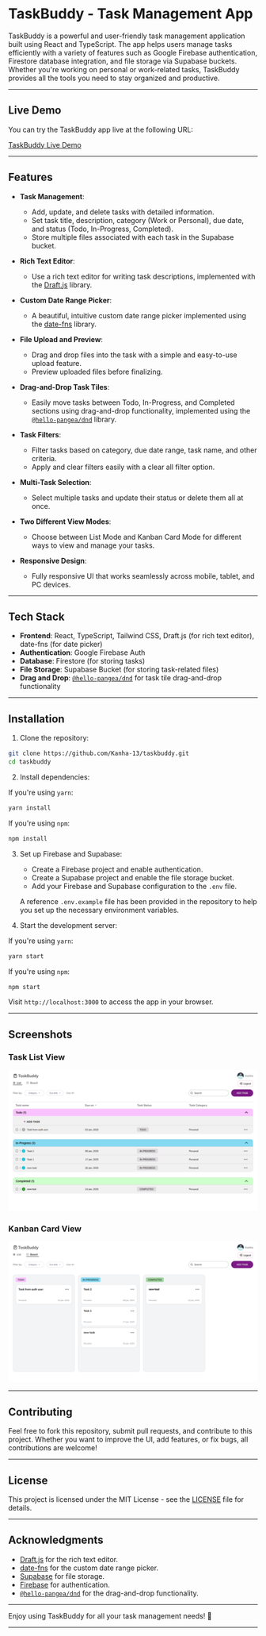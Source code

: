 # TaskBuddy - Task Management App

TaskBuddy is a powerful and user-friendly task management application built using React and TypeScript. The app helps users manage tasks efficiently with a variety of features such as Google Firebase authentication, Firestore database integration, and file storage via Supabase buckets. Whether you're working on personal or work-related tasks, TaskBuddy provides all the tools you need to stay organized and productive.

---

## Live Demo

You can try the TaskBuddy app live at the following URL:

[TaskBuddy Live Demo](https://taskbuddy-13.vercel.app/)

---

## Features

- **Task Management**: 
  - Add, update, and delete tasks with detailed information.
  - Set task title, description, category (Work or Personal), due date, and status (Todo, In-Progress, Completed).
  - Store multiple files associated with each task in the Supabase bucket.
  
- **Rich Text Editor**: 
  - Use a rich text editor for writing task descriptions, implemented with the [Draft.js](https://draftjs.org/) library.

- **Custom Date Range Picker**: 
  - A beautiful, intuitive custom date range picker implemented using the [date-fns](https://date-fns.org/) library.

- **File Upload and Preview**: 
  - Drag and drop files into the task with a simple and easy-to-use upload feature.
  - Preview uploaded files before finalizing.

- **Drag-and-Drop Task Tiles**: 
  - Easily move tasks between Todo, In-Progress, and Completed sections using drag-and-drop functionality, implemented using the [`@hello-pangea/dnd`](https://github.com/atlassian/react-beautiful-dnd) library.

- **Task Filters**: 
  - Filter tasks based on category, due date range, task name, and other criteria.
  - Apply and clear filters easily with a clear all filter option.

- **Multi-Task Selection**: 
  - Select multiple tasks and update their status or delete them all at once.

- **Two Different View Modes**: 
  - Choose between List Mode and Kanban Card Mode for different ways to view and manage your tasks.

- **Responsive Design**: 
  - Fully responsive UI that works seamlessly across mobile, tablet, and PC devices.

---

## Tech Stack

- **Frontend**: React, TypeScript, Tailwind CSS, Draft.js (for rich text editor), date-fns (for date picker)
- **Authentication**: Google Firebase Auth
- **Database**: Firestore (for storing tasks)
- **File Storage**: Supabase Bucket (for storing task-related files)
- **Drag and Drop**: [`@hello-pangea/dnd`](https://github.com/atlassian/react-beautiful-dnd) for task tile drag-and-drop functionality
  
---

## Installation

1. Clone the repository:

```bash
git clone https://github.com/Kanha-13/taskbuddy.git
cd taskbuddy
```

2. Install dependencies:

If you're using `yarn`:

```bash
yarn install
```

If you're using `npm`:

```bash
npm install
```

3. Set up Firebase and Supabase:
   - Create a Firebase project and enable authentication.
   - Create a Supabase project and enable the file storage bucket.
   - Add your Firebase and Supabase configuration to the `.env` file.

   A reference `.env.example` file has been provided in the repository to help you set up the necessary environment variables.

4. Start the development server:

If you're using `yarn`:

```bash
yarn start
```

If you're using `npm`:

```bash
npm start
```

Visit `http://localhost:3000` to access the app in your browser.

---

## Screenshots

### Task List View
![Task List](./src/assets/screenshots/task-list.png)

### Kanban Card View
![Kanban View](./src/assets/screenshots/kanban-view.png)

---

## Contributing

Feel free to fork this repository, submit pull requests, and contribute to this project. Whether you want to improve the UI, add features, or fix bugs, all contributions are welcome!

---

## License

This project is licensed under the MIT License - see the [LICENSE](LICENSE) file for details.

---

## Acknowledgments

- [Draft.js](https://draftjs.org/) for the rich text editor.
- [date-fns](https://date-fns.org/) for the custom date range picker.
- [Supabase](https://supabase.com/) for file storage.
- [Firebase](https://firebase.google.com/) for authentication.
- [`@hello-pangea/dnd`](https://github.com/hello-pangea/dnd) for the drag-and-drop functionality.

---

Enjoy using TaskBuddy for all your task management needs! 🥳

--- 